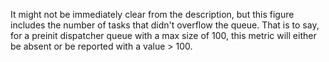 It might not be immediately clear from the description,
but this figure includes the number of tasks that didn't overflow the queue.
That is to say, for a preinit dispatcher queue with a max size of 100,
this metric will either be absent or be reported with a value > 100.
